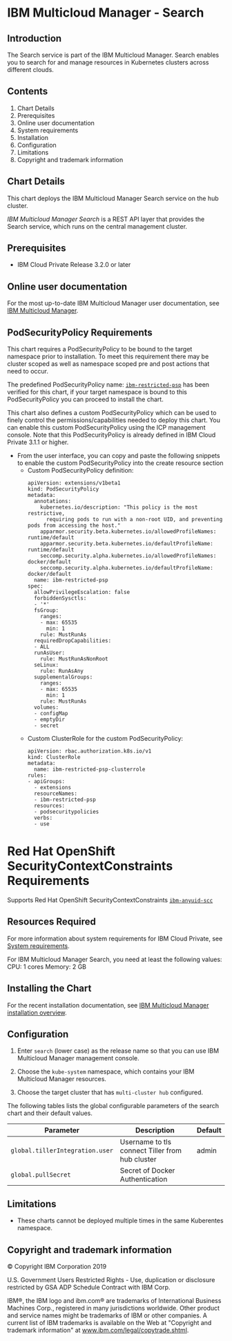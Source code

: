 # IBM Multicloud Manager - Search 

## Introduction

The Search service is part of the IBM Multicloud Manager. Search enables you to search for and manage resources in Kubernetes clusters across different clouds.

## Contents

 1. Chart Details
 2. Prerequisites
 2. Online user documentation
 3. System requirements
 4. Installation
 5. Configuration
 6. Limitations
 5. Copyright and trademark information

## Chart Details

This chart deploys the IBM Multicloud Manager Search service on the hub cluster.

_IBM Multicloud Manager Search_ is a REST API layer that provides the Search service, which runs on the central management cluster. 

## Prerequisites

* IBM Cloud Private Release 3.2.0 or later

## Online user documentation

For the most up-to-date IBM Multicloud Manager user documentation, see [IBM Multicloud Manager](https://www.ibm.com/support/knowledgecenter/SSBS6K_3.2.1/mcm/getting_started/introduction.html).

## PodSecurityPolicy Requirements
This chart requires a PodSecurityPolicy to be bound to the target namespace prior to installation. To meet this requirement there may be cluster scoped as well as namespace scoped pre and post actions that need to occur.

The predefined PodSecurityPolicy name: [`ibm-restricted-psp`](https://ibm.biz/cpkspec-psp) has been verified for this chart, if your target namespace is bound to this PodSecurityPolicy you can proceed to install the chart.

This chart also defines a custom PodSecurityPolicy which can be used to finely control the permissions/capabilities needed to deploy this chart. You can enable this custom PodSecurityPolicy using the ICP management console. Note that this PodSecurityPolicy is already defined in IBM Cloud Private 3.1.1 or higher.

- From the user interface, you can copy and paste the following snippets to enable the custom PodSecurityPolicy into the create resource section
  - Custom PodSecurityPolicy definition:
    ```
    apiVersion: extensions/v1beta1
    kind: PodSecurityPolicy
    metadata:
      annotations:
        kubernetes.io/description: "This policy is the most restrictive,
          requiring pods to run with a non-root UID, and preventing pods from accessing the host."
        apparmor.security.beta.kubernetes.io/allowedProfileNames: runtime/default
        apparmor.security.beta.kubernetes.io/defaultProfileName: runtime/default
        seccomp.security.alpha.kubernetes.io/allowedProfileNames: docker/default
        seccomp.security.alpha.kubernetes.io/defaultProfileName: docker/default
      name: ibm-restricted-psp
    spec:
      allowPrivilegeEscalation: false
      forbiddenSysctls:
      - '*'
      fsGroup:
        ranges:
        - max: 65535
          min: 1
        rule: MustRunAs
      requiredDropCapabilities:
      - ALL
      runAsUser:
        rule: MustRunAsNonRoot
      seLinux:
        rule: RunAsAny
      supplementalGroups:
        ranges:
        - max: 65535
          min: 1
        rule: MustRunAs
      volumes:
      - configMap
      - emptyDir
      - secret
    ```
  - Custom ClusterRole for the custom PodSecurityPolicy:
    ```
    apiVersion: rbac.authorization.k8s.io/v1
    kind: ClusterRole
    metadata:
      name: ibm-restricted-psp-clusterrole
    rules:
    - apiGroups:
      - extensions
      resourceNames:
      - ibm-restricted-psp
      resources:
      - podsecuritypolicies
      verbs:
      - use
    ```

# Red Hat OpenShift SecurityContextConstraints Requirements
Supports Red Hat OpenShift SecurityContextConstraints [`ibm-anyuid-scc`](https://ibm.biz/cpkspec-scc)

## Resources Required

For more information about system requirements for IBM Cloud Private, see [System requirements](https://www.ibm.com/support/knowledgecenter/SSBS6K_3.2.1/supported_system_config/system_reqs.html).

 For IBM Multicloud Manager Search, you need at least the following values:
    CPU: 1 cores
    Memory: 2 GB

## Installing the Chart

For the recent installation documentation, see [IBM Multicloud Manager installation overview](https://www.ibm.com/support/knowledgecenter/SSBS6K_3.2.1/mcm/installing/installing.html).

## Configuration

1. Enter `search` (lower case) as the release name so that you can use IBM Multicloud Manager management console.

2. Choose the `kube-system` namespace, which contains your IBM Multicloud Manager resources.

3. Choose the target cluster that has `multi-cluster hub` configured.

The following tables lists the global configurable parameters of the search chart and their default values.

| Parameter | Description | Default |
|-----------|-------------|---------|
| `global.tillerIntegration.user` | Username to tls connect Tiller from hub cluster | admin |
| `global.pullSecret` | Secret of Docker Authentication|

## Limitations

* These charts cannot be deployed multiple times in the same Kuberentes namespace.

## Copyright and trademark information

© Copyright IBM Corporation 2019

U.S. Government Users Restricted Rights - Use, duplication or disclosure restricted by GSA ADP Schedule Contract with IBM Corp.

IBM®, the IBM logo and ibm.com® are trademarks of International Business Machines Corp., registered in many jurisdictions worldwide. Other product and service names might be trademarks of IBM or other companies. A current list of IBM trademarks is available on the Web at "Copyright and trademark information" at www.ibm.com/legal/copytrade.shtml.
